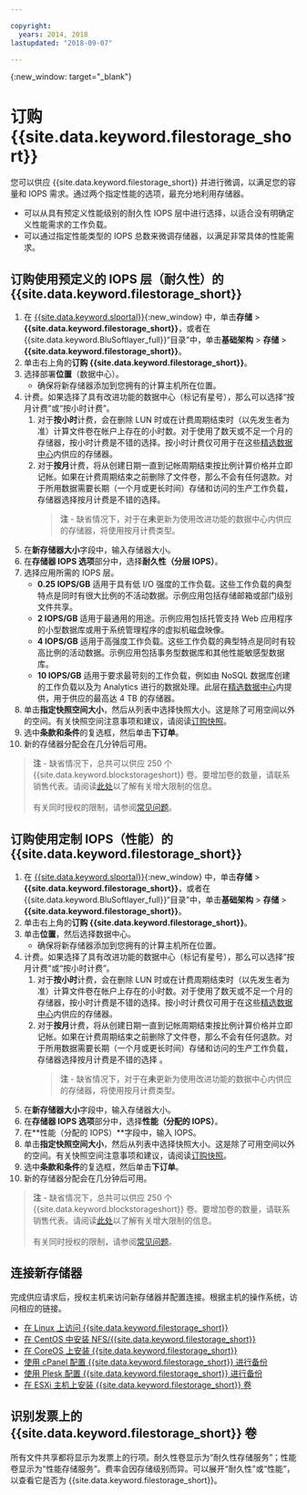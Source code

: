 ```yaml
---

copyright:
  years: 2014, 2018
lastupdated: "2018-09-07"

---
```

{:new_window: target="_blank"}

# 订购 {{site.data.keyword.filestorage_short}}

您可以供应 {{site.data.keyword.filestorage_short}} 并进行微调，以满足您的容量和 IOPS 需求。通过两个指定性能的选项，最充分地利用存储器。

- 可以从具有预定义性能级别的耐久性 IOPS 层中进行选择，以适合没有明确定义性能需求的工作负载。
- 可以通过指定性能类型的 IOPS 总数来微调存储器，以满足非常具体的性能需求。

## 订购使用预定义的 IOPS 层（耐久性）的 {{site.data.keyword.filestorage_short}}

1. 在 [{{site.data.keyword.slportal}}](https://control.softlayer.com/){:new_window} 中，单击**存储** > **{{site.data.keyword.filestorage_short}}**，或者在 {{site.data.keyword.BluSoftlayer_full}}“目录”中，单击**基础架构** > **存储** > **{{site.data.keyword.filestorage_short}}**。
2. 单击右上角的**订购 {{site.data.keyword.filestorage_short}}**。
3. 选择部署**位置**（数据中心）。
   - 确保将新存储器添加到您拥有的计算主机所在位置。
4. 计费。如果选择了具有改进功能的数据中心（标记有星号），那么可以选择“按月计费”或“按小时计费”。
     1. 对于**按小时**计费，会在删除 LUN 时或在计费周期结束时（以先发生者为准）计算文件卷在帐户上存在的小时数。对于使用了数天或不足一个月的存储器，按小时计费是不错的选择。按小时计费仅可用于在这些[精选数据中心](new-ibm-block-and-file-storage-location-and-features.html)内供应的存储器。
     2. 对于**按月**计费，将从创建日期一直到记帐周期结束按比例计算价格并立即记帐。如果在计费周期结束之前删除了文件卷，那么不会有任何退款。对于所用数据需要长期（一个月或更长时间）存储和访问的生产工作负载，存储器选择按月计费是不错的选择。
        >**注** - 缺省情况下，对于在**未**更新为使用改进功能的数据中心内供应的存储器，将使用按月计费类型。
5. 在**新存储器大小**字段中，输入存储器大小。
6. 在**存储器 IOPS 选项**部分中，选择**耐久性（分层 IOPS）**。
7. 选择应用所需的 IOPS 层。
    - **0.25 IOPS/GB** 适用于具有低 I/O 强度的工作负载。这些工作负载的典型特点是同时有很大比例的不活动数据。示例应用包括存储邮箱或部门级别文件共享。
    - **2 IOPS/GB** 适用于最通用的用途。示例应用包括托管支持 Web 应用程序的小型数据库或用于系统管理程序的虚拟机磁盘映像。
    - **4 IOPS/GB** 适用于高强度工作负载。这些工作负载的典型特点是同时有较高比例的活动数据。示例应用包括事务型数据库和其他性能敏感型数据库。
    - **10 IOPS/GB** 适用于要求最苛刻的工作负载，例如由 NoSQL 数据库创建的工作负载以及为 Analytics 进行的数据处理。此层在[精选数据中心](new-ibm-block-and-file-storage-location-and-features.html)内提供，用于供应的最高达 4 TB 的存储器。
8. 单击**指定快照空间大小**，然后从列表中选择快照大小。这是除了可用空间以外的空间。有关快照空间注意事项和建议，请阅读[订购快照](ordering-snapshots.html)。
9. 选中**条款和条件**的复选框，然后单击**下订单**。
10. 新的存储器分配会在几分钟后可用。

>**注** - 缺省情况下，总共可以供应 250 个 {{site.data.keyword.blockstorageshort}} 卷。要增加卷的数量，请联系销售代表。请阅读[此处](managing-storage-limits.html)以了解有关增大限制的信息。<br/><br/>有关同时授权的限制，请参阅[常见问题](faqs.html)。

## 订购使用定制 IOPS（性能）的 {{site.data.keyword.filestorage_short}}

1. 在 [{{site.data.keyword.slportal}}](https://control.softlayer.com/){:new_window} 中，单击**存储** > **{{site.data.keyword.filestorage_short}}**，或者在 {{site.data.keyword.BluSoftlayer_full}}“目录”中，单击**基础架构** > **存储** > **{{site.data.keyword.filestorage_short}}**。
2. 单击右上角的**订购 {{site.data.keyword.filestorage_short}}**。
3. 单击**位置**，然后选择数据中心。
   - 确保将新存储器添加到您拥有的计算主机所在位置。
4. 计费。如果选择了具有改进功能的数据中心（标记有星号），那么可以选择“按月计费”或“按小时计费”。
     1. 对于**按小时**计费，会在删除 LUN 时或在计费周期结束时（以先发生者为准）计算文件卷在帐户上存在的小时数。对于使用了数天或不足一个月的存储器，按小时计费是不错的选择。按小时计费仅可用于在这些[精选数据中心](new-ibm-block-and-file-storage-location-and-features.html)内供应的存储器。
     2. 对于**按月**计费，将从创建日期一直到记帐周期结束按比例计算价格并立即记帐。如果在计费周期结束之前删除了文件卷，那么不会有任何退款。对于所用数据需要长期（一个月或更长时间）存储和访问的生产工作负载，存储器选择按月计费是不错的选择 。
        >**注** - 缺省情况下，对于在**未**更新为使用改进功能的数据中心内供应的存储器，将使用按月计费类型。
5. 在**新存储器大小**字段中，输入存储器大小。
6. 在**存储器 IOPS 选项**部分中，选择**性能（分配的 IOPS）**。
7. 在**性能（分配的 IOPS）**字段中，输入 IOPS。
8. 单击**指定快照空间大小**，然后从列表中选择快照大小。这是除了可用空间以外的空间。有关快照空间注意事项和建议，请阅读[订购快照](ordering-snapshots.html)。
9. 选中**条款和条件**的复选框，然后单击**下订单**。
10. 新的存储器分配会在几分钟后可用。

>**注** - 缺省情况下，总共可以供应 250 个 {{site.data.keyword.blockstorageshort}} 卷。要增加卷的数量，请联系销售代表。请阅读[此处](managing-storage-limits.html)以了解有关增大限制的信息。<br/><br/>有关同时授权的限制，请参阅[常见问题](faqs.html)。


## 连接新存储器

完成供应请求后，授权主机来访问新存储器并配置连接。根据主机的操作系统，访问相应的链接。
- [在 Linux 上访问 {{site.data.keyword.filestorage_short}}](accessing-file-storage-linux.html)
- [在 CentOS 中安装 NFS/{{site.data.keyword.filestorage_short}}](mounting-nsf-file-storage.html)
- [在 CoreOS 上安装 {{site.data.keyword.filestorage_short}}](mounting-storage-coreos.html)
- [使用 cPanel 配置 {{site.data.keyword.filestorage_short}} 进行备份](configure-backup-cpanel.html)
- [使用 Plesk 配置 {{site.data.keyword.filestorage_short}} 进行备份](configure-backup-plesk.html)
- [在 ESXi 主机上安装 {{site.data.keyword.filestorage_short}} 卷](architecture-guide-file-storage-vmware.html)


## 识别发票上的 {{site.data.keyword.filestorage_short}} 卷

所有文件共享都将显示为发票上的行项。耐久性卷显示为“耐久性存储服务”；性能卷显示为“性能存储服务”。费率会因存储级别而异。可以展开“耐久性”或“性能”，以查看它是否为 {{site.data.keyword.filestorage_short}}。
